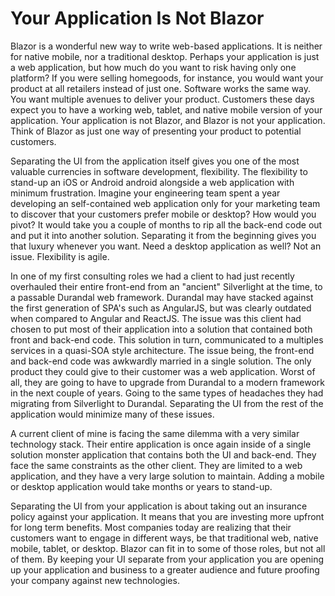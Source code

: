 # Your Application Is Not Blazor

Blazor is a wonderful new way to write web-based applications. It is neither for native mobile, nor a traditional desktop. Perhaps your application is just a web application, but how much do you want to risk having only one platform? If you were selling homegoods, for instance, you would want your product at all retailers instead of just one. Software works the same way. You want multiple avenues to deliver your product. Customers these days expect you to have a working web, tablet, and native mobile version of your application. Your application is not Blazor, and Blazor is not your application. Think of Blazor as just one way of presenting your product to potential customers.

Separating the UI from the application itself gives you one of the most valuable currencies in software development, flexibility. The flexibility to stand-up an iOS or Android android alongside a web application with minimum frustration. Imagine your engineering team spent a year developing an self-contained web application only for your marketing team to discover that your customers prefer mobile or desktop? How would you pivot? It would take you a couple of months to rip all the back-end code out and put it into another solution. Separating it from the beginning gives you that luxury whenever you want. Need a desktop application as well? Not an issue. Flexibility is agile.

In one of my first consulting roles we had a client to had just recently overhauled their entire front-end from an "ancient" Silverlight at the time, to a passable Durandal web framework. Durandal may have stacked against the first generation of SPA's such as AngularJS, but was clearly outdated when compared to Angular and ReactJS. The issue was this client had chosen to put most of their application into a solution that contained both front and back-end code. This solution in turn, communicated to a multiples services in a quasi-SOA style architecture. The issue being, the front-end and back-end code was awkwardly married in a single solution. The only product they could give to their customer was a web application. Worst of all, they are going to have to upgrade from Durandal to a modern framework in the next couple of years. Going to the same types of headaches they had migrating from Silverlight to Durandal. Separating the UI from the rest of the application would minimize many of these issues.

A current client of mine is facing the same dilemma with a very similar technology stack. Their entire application is once again inside of a single solution monster application that contains both the UI and back-end. They face the same constraints as the other client. They are limited to a web application, and they have a very large solution to maintain. Adding a mobile or desktop application would take months or years to stand-up.

Separating the UI from your application is about taking out an insurance policy against your application. It means that you are investing more upfront for long term benefits. Most companies today are realizing that their customers want to engage in different ways, be that traditional web, native mobile, tablet, or desktop. Blazor can fit in to some of those roles, but not all of them. By keeping your UI separate from your application you are opening up your application and business to a greater audience and future proofing your company against new technologies.
